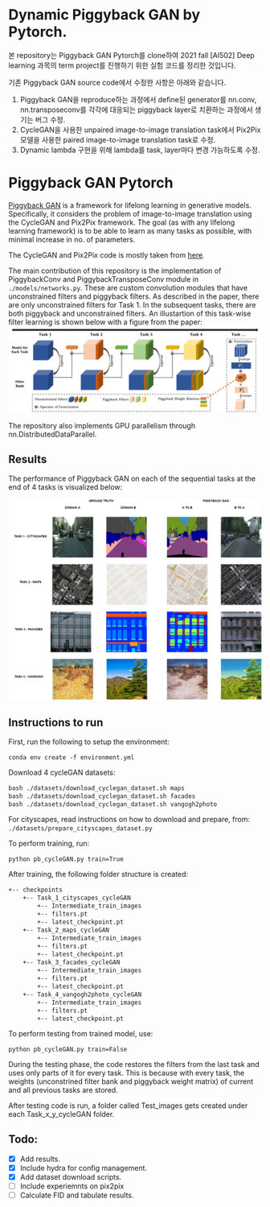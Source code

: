 # Dynamic Piggyback GAN by Pytorch.

본 repository는 Piggyback GAN Pytorch를 clone하여 2021 fall [AI502] Deep learning 과목의 term project를 진행하기 위한 실험 코드를 정리한 것입니다.

기존 Piggyback GAN source code에서 수정한 사항은 아래와 같습니다.

1. Piggyback GAN을 reproduce하는 과정에서 define된 generator를 nn.conv, nn.transposeconv를 각각에 대응되는 piggyback layer로 치환하는 과정에서 생기는 버그 수정.
2. CycleGAN을 사용한 unpaired image-to-image translation task에서 Pix2Pix 모델을 사용한 paired image-to-image translation task로 수정.
3. Dynamic lambda 구현을 위해 lambda를 task, layer마다 변경 가능하도록 수정.


# Piggyback GAN Pytorch

[Piggyback GAN](https://www.sfu.ca/~mnawhal/projects/zhai_eccv20.pdf) is a framework for lifelong learning in generative models. Specifically, it considers the problem of image-to-image translation using the CycleGAN and Pix2Pix framework. The goal (as with any lifelong learning framework) is to be able to learn as many tasks as possible, with minimal increase in no. of parameters. 

The CycleGAN and Pix2Pix code is mostly taken from [here](https://github.com/junyanz/pytorch-CycleGAN-and-pix2pix). 

The main contribution of this repository is the implementation of PiggybackConv and PiggybackTransposeConv module in ```./models/networks.py```. These are custom convolution modules that have unconstrained filters and piggyback filters. As described in the paper, there are only unconstrained filters for Task 1. In the subsequent tasks, there are both piggyback and unconstrained filters. An illustartion of this task-wise filter learning is shown below with a figure from the paper: ![](./README_figures/pb_gan_pic.png)

The repository also implements GPU parallelism through nn.DistributedDataParallel. 

## Results
The performance of Piggyback GAN on each of the sequential tasks at the end of 4 tasks is visualized below: 

![](./README_figures/pb_gan_all_tasks.png)

## Instructions to run
First, run the following to setup the environment: 
```
conda env create -f environment.yml
```

Download 4 cycleGAN datasets:
```
bash ./datasets/download_cyclegan_dataset.sh maps
bash ./datasets/download_cyclegan_dataset.sh facades
bash ./datasets/download_cyclegan_dataset.sh vangogh2photo
```
For cityscapes, read instructions on how to download and prepare, from: ```./datasets/prepare_cityscapes_dataset.py```

To perform training, run: 
```
python pb_cycleGAN.py train=True
```

After training, the following folder structure is created: 
```
+-- checkpoints
    +-- Task_1_cityscapes_cycleGAN
        +-- Intermediate_train_images
        +-- filters.pt 
        +-- latest_checkpoint.pt
    +-- Task_2_maps_cycleGAN
        +-- Intermediate_train_images
        +-- filters.pt 
        +-- latest_checkpoint.pt
    +-- Task_3_facades_cycleGAN
        +-- Intermediate_train_images
        +-- filters.pt 
        +-- latest_checkpoint.pt
    +-- Task_4_vangogh2photo_cycleGAN
        +-- Intermediate_train_images
        +-- filters.pt 
        +-- latest_checkpoint.pt
```
To perform testing from trained model, use:
```
python pb_cycleGAN.py train=False
```

During the testing phase, the code restores the filters from the last task and uses only parts of it for every task. 
This is because with every task, the weights (unconstrined filter bank and piggyback weight matrix) of current and all previous
tasks are stored. 

After testing code is run, a folder called Test_images gets created under each Task_x_y_cycleGAN folder.

## Todo: 
- [x] Add results.
- [x] Include hydra for config management. 
- [x] Add dataset download scripts.
- [ ] Include experiemnts on pix2pix
- [ ] Calculate FID and tabulate results.
